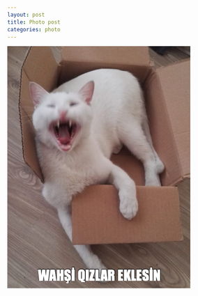 ```yaml
---
layout: post
title: Photo post
categories: photo
---
```

![roket](/img/uploads/bucket3.png "ROKET!")